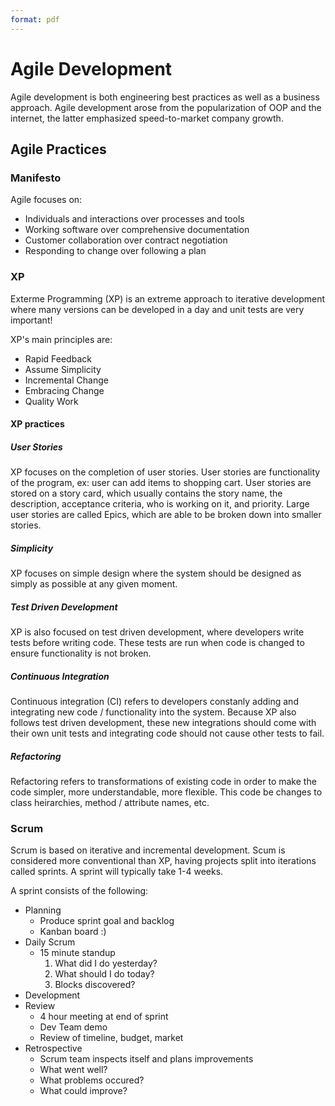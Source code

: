 ```yaml
---
format: pdf
---
```

# Agile Development
Agile development is both engineering best practices as well as a business approach. Agile development arose from the popularization of OOP and the internet, the latter emphasized speed-to-market company growth. 

## Agile Practices
### Manifesto
Agile focuses on:

- Individuals and interactions over processes and tools
- Working software over comprehensive documentation
- Customer collaboration over contract negotiation
- Responding to change over following a plan

### XP
Exterme Programming (XP) is an extreme approach to iterative development where many versions can be developed in a day and unit tests are very important!

XP's main principles are:

- Rapid Feedback
- Assume Simplicity
- Incremental Change
- Embracing Change
- Quality Work

#### XP practices
##### User Stories
XP focuses on the completion of user stories. User stories are functionality of the program, ex: user can add items to shopping cart. User stories are stored on a story card, which usually contains the story name, the description, acceptance criteria, who is working on it, and priority. Large user stories are called Epics, which are able to be broken down into smaller stories.

##### Simplicity
XP focuses on simple design where the system should be designed as simply as possible at any given moment.

##### Test Driven Development
XP is also focused on test driven development, where developers write tests before writing code. These tests are run when code is changed to ensure functionality is not broken.

##### Continuous Integration
Continuous integration (CI) refers to developers constanly adding and integrating new code / functionality into the system. Because XP also follows test driven development, these new integrations should come with their own unit tests and integrating code should not cause other tests to fail. 

##### Refactoring
Refactoring refers to transformations of existing code in order to make the code simpler, more understandable, more flexible. This code be changes to class heirarchies, method / attribute names, etc.

### Scrum
Scrum is based on iterative and incremental development. Scum is considered more conventional than XP, having projects split into iterations called sprints. A sprint will typically take 1-4 weeks.

A sprint consists of the following:

- Planning
  - Produce sprint goal and backlog
  - Kanban board :)
- Daily Scrum
  - 15 minute standup
    1. What did I do yesterday?
    2. What should I do today?
    3. Blocks discovered?
- Development
- Review
  - 4 hour meeting at end of sprint
  - Dev Team demo
  - Review of timeline, budget, market
- Retrospective
  - Scrum team inspects itself and plans improvements
  - What went well?
  - What problems occured?
  - What could improve?

